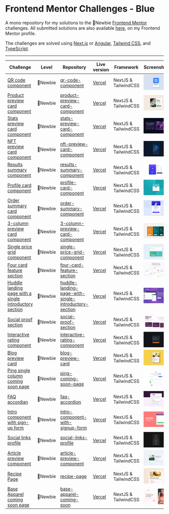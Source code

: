 # Frontend Mentor Challenges - Blue

A mono repository for my solutions to the 🔵Newbie [Frontend Mentor](https://www.frontendmentor.io/challenges) challenges. All submitted solutions are also available [here](https://www.frontendmentor.io/profile/n0rrman/solutions), on my Frontend Mentor profile.

The challenges are solved using [Next.js](https://nextjs.org/) or [Angular](https://angular.dev), [Tailwind CSS](https://tailwindcss.com/), and [TypeScript](https://www.typescriptlang.org).



---

<!-- 🔴Guru 🟠Advanced 🟡Intermediate 🟢Junior 🔵Newbie -->

| Challenge | Level | Repository | Live version | Framework | Screenshot |
|-----------|-------|------------|--------------|-|-----------|
| [QR code component](https://www.frontendmentor.io/solutions/qr-code-component-tailwind-and-nextjs-wccBAtTkIf) | 🔵Newbie | [qr-code-component](https://github.com/n0rrman/frontend-mentor-challenges-blue/tree/main/qr-code-component) | [Vercel](https://qr-code-component-chi-five.vercel.app) | NextJS & TailwindCSS | ![Screenshot of the solved QR code component challeng](qr-code-component/design/screenshot.png) |
| [Product preview card component](https://www.frontendmentor.io/solutions/product-preview-card-component-tailwind-and-nextjs-tvwoiGreHb) | 🔵Newbie | [product-preview-card-component](https://github.com/n0rrman/frontend-mentor-challenges-blue/tree/main/product-preview-card-component) | [Vercel](https://product-preview-card-component-seven-sand.vercel.app) | NextJS & TailwindCSS | ![Screenshot of the solved product preview code component challenge](product-preview-card-component/design/screenshot.png) |
| [Stats preview card component](https://www.frontendmentor.io/solutions/stats-preview-card-component-tailwind-and-nextjs-AAk4hxm-v7) | 🔵Newbie | [stats-preview-card-component](https://github.com/n0rrman/frontend-mentor-challenges-blue/tree/main/stats-preview-card-component) | [Vercel](https://stats-preview-card-component-beta-olive.vercel.app) | NextJS & TailwindCSS | ![Screenshot of the solved stats preview card component challenge](stats-preview-card-component/design/screenshot.png) |
| [NFT preview card component](https://www.frontendmentor.io/solutions/nft-preview-card-component-tailwind-and-nextjs--cQVwO_tGa) | 🔵Newbie | [nft-preview-card-component](https://github.com/n0rrman/frontend-mentor-challenges-blue/tree/main/nft-preview-card-component) | [Vercel](https://nft-preview-card-component-kappa-navy.vercel.app) | NextJS & TailwindCSS | ![Screenshot of the solved NFT preview card component challenge](nft-preview-card-component/design/screenshot.png) |
| [Results summary component](https://www.frontendmentor.io/solutions/results-summary-component-solution-tailwind-and-nextjs-vdul_gXT6T) | 🔵Newbie | [results-summary-component](https://github.com/n0rrman/frontend-mentor-challenges-blue/tree/main/results-summary-component) | [Vercel](https://results-summary-component-delta-amber.vercel.app) | NextJS & TailwindCSS | ![Screenshot of the solved result summary component challenge](results-summary-component/design/screenshot.png) |
| [Profile card component](https://www.frontendmentor.io/solutions/profile-card-component-tailwind-and-nextjs-8-6Lbm-WTc)  | 🔵Newbie | [profile-card-component](https://github.com/n0rrman/frontend-mentor-challenges-blue/tree/main/profile-card-component) | [Vercel](https://profile-card-component-nine-bice.vercel.app/) | NextJS & TailwindCSS | ![Screenshot of the solved profile card component challenge](profile-card-component/design/screenshot.png) |
| [Order summary card component](https://www.frontendmentor.io/solutions/order-summary-card-tailwind-and-nextjs-xzpWPj9yhl)  | 🔵Newbie | [order-summary-component](https://github.com/n0rrman/frontend-mentor-challenges-blue/tree/main/order-summary-component) | [Vercel](https://order-summary-component-ivory.vercel.app) | NextJS & TailwindCSS | ![Screenshot of the solved order summary component challenge](order-summary-component/design/screenshot.png) |
| [3-column preview card component](https://www.frontendmentor.io/solutions/3column-preview-card-component-tailwind-and-nextjs-Dvzw-nUeth)  | 🔵Newbie | [3-column-preview-card-component](https://github.com/n0rrman/frontend-mentor-challenges-blue/tree/main/3-column-preview-card-component) | [Vercel](https://3-column-preview-card-component-ochre.vercel.app) | NextJS & TailwindCSS | ![Screenshot of the solved 3-column preview card challenge](3-column-preview-card-component/design/screenshot.png) |
| [Single price grid component](https://www.frontendmentor.io/solutions/single-price-grid-component-tailwind-and-nextjs-2UUTwWXLEb)  | 🔵Newbie | [single-price-grid-component](https://github.com/n0rrman/frontend-mentor-challenges-blue/tree/main/single-price-grid-component) | [Vercel](https://single-price-grid-component-nu-orpin.vercel.app) | NextJS & TailwindCSS | ![Screenshot of the solved single price grid challenge](single-price-grid-component/design/screenshot.png) |
| [Four card feature section](https://www.frontendmentor.io/solutions/four-card-feature-section-tailwind-and-nextjs-L61hyCEEkk)  | 🔵Newbie | [four-card-feature-section](https://github.com/n0rrman/frontend-mentor-challenges-blue/tree/main/four-card-feature-section) | [Vercel](https://four-card-feature-section-eta-lemon.vercel.app/) | NextJS & TailwindCSS | ![Screenshot of the solved challenge](four-card-feature-section/design/screenshot.png) |
| [Huddle landing page with a single introductory section](https://www.frontendmentor.io/solutions/huddle-landing-page-with-a-single-introductory-section-tailwind-nfp7c9rUkW)  | 🔵Newbie | [huddle-landing-page-with-single-introductory-section](https://github.com/n0rrman/frontend-mentor-challenges-blue/tree/main/huddle-landing-page-with-single-introductory-section) | [Vercel](https://huddle-landing-page-with-single-introductory-section-liart.vercel.app) | NextJS & TailwindCSS | ![Screenshot of the solved challenge](huddle-landing-page-with-single-introductory-section/design/screenshot.png) |
| [Social proof section](https://www.frontendmentor.io/solutions/social-proof-section-tailwind-and-nextjs-WKoXN0pcYG)  | 🔵Newbie | [social-proof-section](https://github.com/n0rrman/frontend-mentor-challenges-blue/tree/main/social-proof-section) | [Vercel](https://social-proof-section-livid-five.vercel.app/) | NextJS & TailwindCSS | ![Screenshot of the solved challenge](social-proof-section/design/screenshot.png) |
| [Interactive rating component](https://www.frontendmentor.io/solutions/interactive-rating-component-tailwind-and-nextjs-sH2V9JEZwr)  | 🔵Newbie | [interactive-rating-component](https://github.com/n0rrman/frontend-mentor-challenges-blue/tree/main/interactive-rating-component) | [Vercel](https://interactive-rating-component-eta-silk.vercel.app) | NextJS & TailwindCSS | ![Screenshot of the solved challenge](interactive-rating-component/design/screenshot.png) |
| [Blog preview card](https://www.frontendmentor.io/solutions/blog-preview-card-tailwind-and-nextjs-J3e_er_XDl)  | 🔵Newbie | [blog-preview-card](https://github.com/n0rrman/frontend-mentor-challenges-blue/tree/main/blog-preview-card) | [Vercel](https://blog-preview-card-swart.vercel.app/) | NextJS & TailwindCSS | ![Screenshot of the solved challenge](blog-preview-card/design/screenshot.png) |
| [Ping single column coming soon page](https://www.frontendmentor.io/solutions/ping-single-column-coming-soon-page-tailwind-and-nextjs-Ml7sbSs8Rx)  | 🔵Newbie | [ping-coming-soon-page](https://github.com/n0rrman/frontend-mentor-challenges-blue/tree/main/ping-coming-soon-page) | [Vercel](https://ping-coming-soon-page-chi-fawn.vercel.app/) | NextJS & TailwindCSS | ![Screenshot of the solved challenge](ping-coming-soon-page/design/screenshot.png) |
| [FAQ accordian](https://www.frontendmentor.io/solutions/faq-accordian-tailwindcss-and-nextjs-YhJa-kVYFx)  | 🔵Newbie | [faq-accordion](https://github.com/n0rrman/frontend-mentor-challenges-blue/tree/main/faq-accordion) | [Vercel](https://faq-accordion-ashen.vercel.app) | NextJS & TailwindCSS | ![Screenshot of the solved challenge](faq-accordion/design/screenshot.png) |
| [Intro component with sign-up form](https://www.frontendmentor.io/solutions/intro-component-with-signup-form-tailwindcss-and-nextjs-BF4iJFdwC5)  | 🔵Newbie | [intro-component-with-signup-form](https://github.com/n0rrman/frontend-mentor-challenges-blue/tree/main/intro-component-with-signup-form) | [Vercel](https://intro-component-with-signup-form-tau-self.vercel.app) | NextJS & TailwindCSS | ![Screenshot of the solved challenge](intro-component-with-signup-form/design/screenshot.png) |
| [Social links profile](https://www.frontendmentor.io/solutions/social-links-profile-tailwindcss-and-nextjs-UF1CrA0nVh)  | 🔵Newbie | [social-links-profile](https://github.com/n0rrman/frontend-mentor-challenges-blue/tree/main/social-links-profile) | [Vercel](https://social-links-profile-lyart.vercel.app) | NextJS & TailwindCSS | ![Screenshot of the solved challenge](social-links-profile/design/screenshot.png) |
| [Article preview component](https://www.frontendmentor.io/solutions/article-preview-component-tailwind-and-nextjs-RWaOspw2Qy)  | 🔵Newbie | [article-preview-component](https://github.com/n0rrman/frontend-mentor-challenges-blue/tree/main/article-preview-component) | [Vercel](https://article-preview-component-tawny-chi.vercel.app) | NextJS & TailwindCSS | ![Screenshot of the solved challenge](article-preview-component/design/screenshot.png) |
| [Recipe Page](https://www.frontendmentor.io/solutions/recipe-page-tailwind-and-nextjs-sU3nIsZT8A)  | 🔵Newbie | [recipe-page](https://github.com/n0rrman/frontend-mentor-challenges-blue/tree/main/recipe-page) | [Vercel](https://recipe-page-ashen.vercel.app) | NextJS & TailwindCSS | ![Screenshot of the solved challenge](recipe-page/design/screenshot.png) |
| [Base Apparel coming soon page](https://www.frontendmentor.io/solutions/base-apparel-coming-soon-page-tailwind-and-nextjs-42d5JTlXWm)  | 🔵Newbie | [base-apparel-coming-soon](https://github.com/n0rrman/frontend-mentor-challenges-blue/tree/main/base-apparel-coming-soon) | [Vercel](https://base-apparel-coming-soon-three-bice.vercel.app) | NextJS & TailwindCSS | ![Screenshot of the solved challenge](base-apparel-coming-soon/design/screenshot.png) |


<!--
| [-](...)  | 🔵Newbie | [...](https://github.com/n0rrman/frontend-mentor-challenges-blue/tree/main/...) | [Vercel](https://....vercel.app) | NextJS & TailwindCSS | ![Screenshot of the solved challenge](.../design/screenshot.png) |
-->
